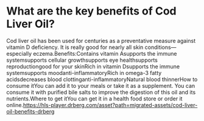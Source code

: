# What are the key benefits of Cod Liver Oil?

Cod liver oil has been used for centuries as a preventative measure against vitamin D deficiency. It is really good for nearly all skin conditions—especially eczema.Benefits:Contains vitamin Asupports the immune systemsupports cellular growthsupports eye healthsupports reproductiongood for your skinRich in vitamin Dsupports the immune systemsupports moodanti-inflammatoryRich in omega-3 fatty acidsdecreases blood clottinganti-inflammatoryNatural blood thinnerHow to consume itYou can add it to your meals or take it as a supplement. You can consume it with purified bile salts to improve the digestion of this oil and its nutrients.Where to get itYou can get it in a health food store or order it online.https://hls-player.drberg.com/asset?path=migrated-assets/cod-liver-oil-benefits-drberg